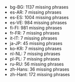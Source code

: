 - bg-BG: 1137 missing phrases
- es-AR: 7 missing phrases
- es-ES: 1004 missing phrases
- es-VE: 984 missing phrases
- fi-FI: 981 missing phrases
- fr-FR: 7 missing phrases
- it-IT: 7 missing phrases
- ja-JP: 45 missing phrases
- ko-KR: 7 missing phrases
- nl-NL: 7 missing phrases
- pl-PL: 7 missing phrases
- ru-RU: 56 missing phrases
- zh-Hans: 36 missing phrases
- zh-Hant: 172 missing phrases
